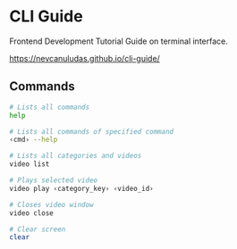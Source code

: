 # CLI Guide

Frontend Development Tutorial Guide on terminal interface.

https://nevcanuludas.github.io/cli-guide/


## Commands

``` bash
# Lists all commands
help

# Lists all commands of specified command
‹cmd› --help

# Lists all categories and videos
video list

# Plays selected video
video play ‹category_key› ‹video_id›

# Closes video window
video close

# Clear screen
clear
```
